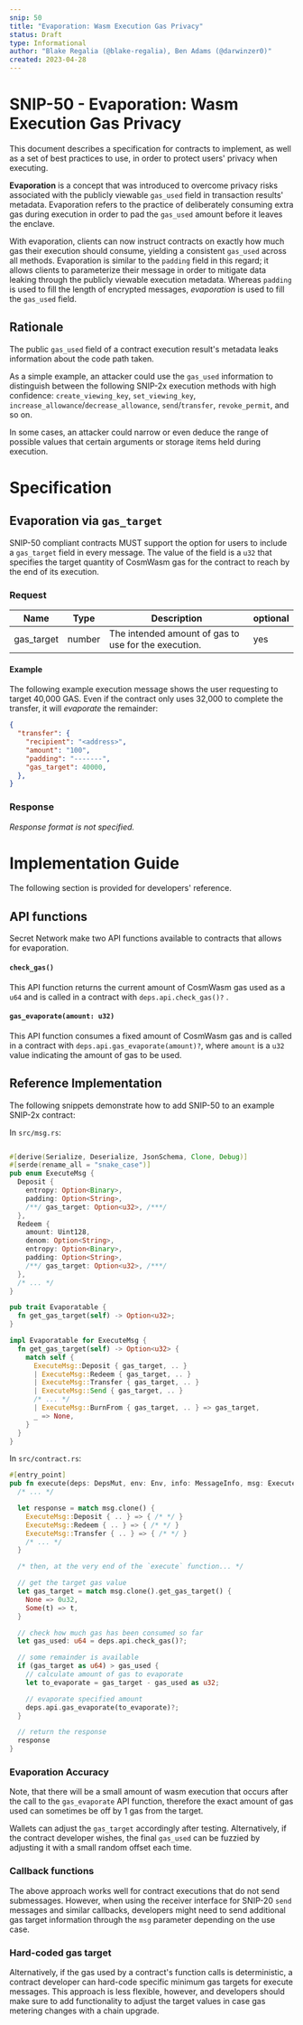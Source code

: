 ```yaml
---
snip: 50
title: "Evaporation: Wasm Execution Gas Privacy"
status: Draft
type: Informational
author: "Blake Regalia (@blake-regalia), Ben Adams (@darwinzer0)"
created: 2023-04-28
---
```


# SNIP-50 - Evaporation: Wasm Execution Gas Privacy

This document describes a specification for contracts to implement, as well as a set of best practices to use, in order to protect users' privacy when executing.

**Evaporation** is a concept that was introduced to overcome privacy risks associated with the publicly viewable `gas_used` field in transaction results' metadata. Evaporation refers to the practice of deliberately consuming extra gas during execution in order to pad the `gas_used` amount before it leaves the enclave.

With evaporation, clients can now instruct contracts on exactly how much gas their execution should consume, yielding a consistent `gas_used` across all methods. Evaporation is similar to the `padding` field in this regard; it allows clients to parameterize their message in order to mitigate data leaking through the publicly viewable execution metadata. Whereas `padding` is used to fill the length of encrypted messages, _evaporation_ is used to fill the `gas_used` field.


## Rationale

The public `gas_used` field of a contract execution result's metadata leaks information about the code path taken.

As a simple example, an attacker could use the `gas_used` information to distinguish between the following SNIP-2x execution methods with high confidence: `create_viewing_key`, `set_viewing_key`, `increase_allowance`/`decrease_allowance`, `send`/`transfer`, `revoke_permit`, and so on.

In some cases, an attacker could narrow or even deduce the range of possible values that certain arguments or storage items held during execution.


# Specification

## Evaporation via `gas_target`

SNIP-50 compliant contracts MUST support the option for users to include a `gas_target` field in every message. The value of the field is a `u32` that specifies the target quantity of CosmWasm gas for the contract to reach by the end of its execution.


### Request

| Name       | Type            | Description                                                                                                | optional |
|------------|-----------------|------------------------------------------------------------------------------------------------------------|----------|
| gas_target | number          | The intended amount of gas to use for the execution.                                                       |  yes     |


#### Example

The following example execution message shows the user requesting to target 40,000 GAS. Even if the contract only uses 32,000 to complete the transfer, it will _evaporate_ the remainder:

```json
{
  "transfer": {
    "recipient": "<address>",
    "amount": "100",
    "padding": "-------",
    "gas_target": 40000,
  },
}
```


### Response

_Response format is not specified._

### 


# Implementation Guide

The following section is provided for developers' reference.

## API functions

Secret Network make two API functions available to contracts that allows for evaporation.


#### `check_gas()`

This API function returns the current amount of CosmWasm gas used as a `u64` and is called in a contract with `deps.api.check_gas()?` .


#### `gas_evaporate(amount: u32)`

This API function consumes a fixed amount of CosmWasm gas and is called in a contract with `deps.api.gas_evaporate(amount)?`, where `amount` is a `u32` value indicating the amount of gas to be used.


## Reference Implementation

The following snippets demonstrate how to add SNIP-50 to an example SNIP-2x contract:

In `src/msg.rs`:
```rust

#[derive(Serialize, Deserialize, JsonSchema, Clone, Debug)]
#[serde(rename_all = "snake_case")]
pub enum ExecuteMsg {
  Deposit {
    entropy: Option<Binary>,
    padding: Option<String>,
    /**/ gas_target: Option<u32>, /***/
  },
  Redeem {
    amount: Uint128,
    denom: Option<String>,
    entropy: Option<Binary>,
    padding: Option<String>,
    /**/ gas_target: Option<u32>, /***/
  },
  /* ... */
}

pub trait Evaporatable {
  fn get_gas_target(self) -> Option<u32>;
}

impl Evaporatable for ExecuteMsg {
  fn get_gas_target(self) -> Option<u32> {
    match self {
      ExecuteMsg::Deposit { gas_target, .. }
      | ExecuteMsg::Redeem { gas_target, .. }
      | ExecuteMsg::Transfer { gas_target, .. }
      | ExecuteMsg::Send { gas_target, .. }
      /* ... */
      | ExecuteMsg::BurnFrom { gas_target, .. } => gas_target,
      _ => None,
    }
  }
}
```


In `src/contract.rs`:
```rust
#[entry_point]
pub fn execute(deps: DepsMut, env: Env, info: MessageInfo, msg: ExecuteMsg) -> StdResult<Response> {
  /* ... */

  let response = match msg.clone() {
    ExecuteMsg::Deposit { .. } => { /* */ }
    ExecuteMsg::Redeem { .. } => { /* */ }
    ExecuteMsg::Transfer { .. } => { /* */ }
    /* ... */
  }

  /* then, at the very end of the `execute` function... */

  // get the target gas value
  let gas_target = match msg.clone().get_gas_target() {
    None => 0u32,
    Some(t) => t,
  }

  // check how much gas has been consumed so far
  let gas_used: u64 = deps.api.check_gas()?;

  // some remainder is available
  if (gas_target as u64) > gas_used {
    // calculate amount of gas to evaporate
    let to_evaporate = gas_target - gas_used as u32;

    // evaporate specified amount
    deps.api.gas_evaporate(to_evaporate)?;
  }

  // return the response
  response
}
```

### Evaporation Accuracy

Note, that there will be a small amount of wasm execution that occurs after the call to the `gas_evaporate` API function, therefore the exact amount of gas used can sometimes be off by 1 gas from the target.

Wallets can adjust the `gas_target` accordingly after testing. Alternatively, if the contract developer wishes, the final `gas_used` can be fuzzied by adjusting it with a small random offset each time.


### Callback functions

The above approach works well for contract executions that do not send submessages. However, when using the receiver interface for SNIP-20 `send` messages and similar callbacks, developers might need to send additional gas target information through the `msg` parameter depending on the use case.


### Hard-coded gas target

Alternatively, if the gas used by a contract's function calls is deterministic, a contract developer can hard-code specific minimum gas targets for execute messages. This approach is less flexible, however, and developers should make sure to add functionality to adjust the target values in case gas metering changes with a chain upgrade.

